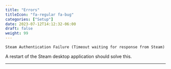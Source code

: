 ```yaml
---
title: "Errors"
titleIcon: "fa-regular fa-bug"
categories: ["Setup"]
date: 2023-07-12T14:12:32-06:00
draft: false
weight: 99
---
```



    Steam Authentication Failure (Timeout waiting for response from Steam)

A restart of the Steam desktop application should solve this.

---